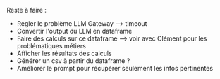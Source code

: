 Reste à faire :

- Regler le problème LLM Gateway --> timeout
- Convertir l'output du LLM en dataframe
- Faire des calculs sur ce dataframe --> voir avec Clément pour les problématiques métiers
- Afficher les résultats des calculs
- Générer un csv à partir du dataframe ?
- Améliorer le prompt pour récupérer seulement les infos pertinentes

